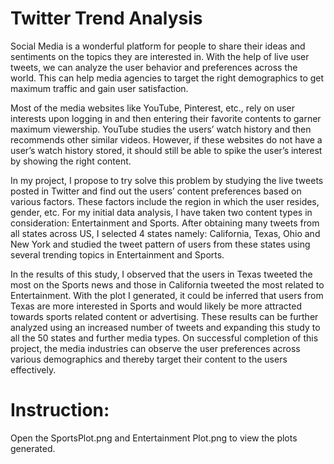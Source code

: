# Twitter Trend Analysis
Social Media is a wonderful platform for people to share their ideas and sentiments on the topics they are interested in.  With the help of live user tweets, we can analyze the user behavior and preferences across the world. This can help media agencies to target the right demographics to get maximum traffic and gain user satisfaction.

Most of the media websites like YouTube, Pinterest, etc., rely on user interests upon logging in and then entering their favorite contents to garner maximum viewership. YouTube studies the users’ watch history and then recommends other similar videos. However, if these websites do not have a user’s watch history stored, it should still be able to spike the user’s interest by showing the right content.

In my project, I propose to try solve this problem by studying the live tweets posted in Twitter and find out the users’ content preferences based on various factors. These factors include the region in which the user resides, gender, etc. 
For my initial data analysis, I have taken two content types in consideration: Entertainment and Sports. After obtaining many tweets from all states across US, I selected 4 states namely: California, Texas, Ohio and New York and studied the tweet pattern of users from these states using several trending topics in Entertainment and Sports.

In the results of this study, I observed that the users in Texas tweeted the most on the Sports news and those in California tweeted the most related to Entertainment.  With the plot I generated, it could be inferred that users from Texas are more interested in Sports and would likely be more attracted towards sports related content or advertising. These results can be further analyzed using an increased number of tweets and expanding this study to all the 50 states and further media types.
On successful completion of this project, the media industries can observe the user preferences across various demographics and thereby target their content to the users effectively.

# Instruction:
Open the SportsPlot.png and Entertainment Plot.png to view the plots generated.
